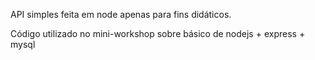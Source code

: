 API simples feita em node apenas para fins didáticos.


Código utilizado no mini-workshop sobre básico de nodejs + express + mysql
